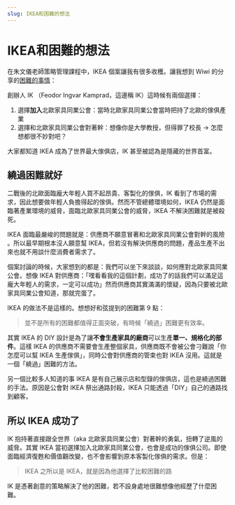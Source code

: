 ```yaml
---
slug: IKEA和困難的想法
---
```


# IKEA和困難的想法

在朱文儀老師策略管理課程中，IKEA 個案讓我有很多收穫。讓我想到 Wiwi 的分享的[困難的事情](https://wiwi.blog/blog/hard-things)：

創辦人 IK （Feodor Ingvar Kamprad，這邊稱 IK）這時候有兩個選擇：

1. 選擇**加入**北歐家具同業公會：當時北歐家具同業公會當時把持了北歐的傢俱產業
2. 選擇和北歐家具同業公會對著幹：想像你是大學教授，但得罪了校長 → 怎麼想都很不妙對吧？

大家都知道 IKEA 成為了世界最大傢俱店，IK 甚至被認為是隱藏的世界首富。

## 繞過困難就好

二戰後的北歐面臨龐大年輕人買不起昂貴、客製化的傢俱，IK 看到了市場的需求，因此想要做年輕人負擔得起的傢俱。然而不管總體環境如何，IKEA 仍然是面臨著產業環境的威脅，面臨北歐家具同業公會的威脅，IKEA 不解決困難就是被殺死。

IKEA 面臨最嚴峻的問題就是：供應商不願意冒著和北歐家具同業公會對幹的風險
。所以最早期根本沒人願意幫 IKEA，但若沒有解決供應商的問題，產品生產不出來也就不用談什麼消費者需求了。

個案討論的時候，大家想到的都是：我們可以坐下來談談，如何應對北歐家具同業公會。想像 IKEA 對供應商：「嘿看看我的這個計劃，成功了的話我們可以滿足這龐大年輕人的需求，一定可以成功」然而供應商其實滿滿的懷疑，因為只要被北歐家具同業公會知道，那就完蛋了。

IKEA 的做法不是這樣的。想想好和弦提到的困難第 9 點：

> 並不是所有的困難都值得正面突破，有時候「繞過」困難更有效率。

其實 IKEA 的 DIY 設計是為了讓**不會生產家具的廠商**可以生產**單一、規格化的部件**。這樣 IKEA 的供應商不需要會生產整個家具，供應商既不會被公會刁難說「你怎麼可以幫 IKEA 生產傢俱」，同時公會對供應商的管束也對 IKEA 沒用。這就是一個「繞過」困難的方法。

另一個比較多人知道的事 IKEA 是有自己展示店和型錄的傢俱店，這也是繞過困難的手法。原因是公會對 IKEA 祭出通路封殺，IKEA 只能透過「DIY」自己的通路找到顧客。

## 所以 IKEA 成功了

IK 抱持著直接跟全世界（aka 北歐家具同業公會）對著幹的勇氣，扭轉了逆風的威脅。其實 IKEA 當初選擇加入北歐家具同業公會，也會是成功的傢俱公司。即使面臨經濟復甦和價值觀改變，也不會影響到原本客製化傢俱的需求。但是：

> IKEA 之所以是 IKEA，就是因為他選擇了比較困難的路

IK 是憑著創意的策略解決了他的困難，若不設身處地很難想像他經歷了什麼困難。
